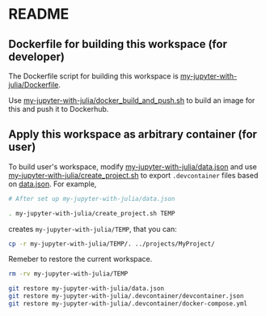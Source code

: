 # README

## Dockerfile for building this workspace (for developer)

The Dockerfile script for building this workspace is [my-jupyter-with-julia/Dockerfile](Dockerfile).

Use [my-jupyter-with-julia/docker_build_and_push.sh](docker_build_and_push.sh) to build an image for this and push it to Dockerhub.

## Apply this workspace as arbitrary container (for user)

To build user's workspace, modify [my-jupyter-with-julia/data.json](data.json) and use [my-jupyter-with-julia/create_project.sh](create_project.sh) to export `.devcontainer` files based on [data.json](data.json). For example,

```bash
# After set up my-jupyter-with-julia/data.json

. my-jupyter-with-julia/create_project.sh TEMP
```

creates `my-jupyter-with-julia/TEMP`, that you can:

```bash
cp -r my-jupyter-with-julia/TEMP/. ../projects/MyProject/
```

Remeber to restore the current workspace.

```bash
rm -rv my-jupyter-with-julia/TEMP
```


```bash
git restore my-jupyter-with-julia/data.json
git restore my-jupyter-with-julia/.devcontainer/devcontainer.json
git restore my-jupyter-with-julia/.devcontainer/docker-compose.yml
```
